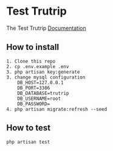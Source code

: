 # Test Trutrip

The Test Trutrip [Documentation](https://documenter.getpostman.com/view/1331161/2sA3s7jUQ3)

## How to install

```
1. Clone this repo
2. cp .env.example .env
3. php artisan key:generate
3. change mysql configuration
    DB_HOST=127.0.0.1
    DB_PORT=3306
    DB_DATABASE=trutrip
    DB_USERNAME=root
    DB_PASSWORD=
4. php artisan migrate:refresh --seed
```

## How to test

`php artisan test`
